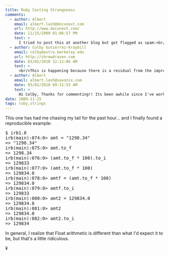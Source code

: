 ```yaml
---
title: Ruby Casting Strangeness
comments:
  - author: Albert
    email: albert.lash@docunext.com
    url: http://www.docunext.com/
    date: 11/25/2009 01:06:57 PM
    text: >
      I tried to post this at another blog but got flagged as spam:<br/><br/>I ran into this last night while trying out some accounting concepts in Ruby:<br/><br/>http://www.docunext.com/blog/2009/11/ruby-casting-strangeness.html<br/><br/>In irb:<br/><br/>("1298.34".to_f * 100).to_i<br/><br/>returns 129833 while<br/><br/>"1298.34".to_f * 100<br/><br/>returns 129834.0<br/><br/>The reason why I'm multiplying by 100 in the first place is that I know I only need two points of precision when it comes to floats, and I don't want to have to deal with storing and manipulating floats, so I'm changing the floats to integers upon input, and vice verse for display.<br/><br/>I'm was hoping to simply use ceil instead of to_i, but<br/><br/>("1298.66".to_f * 100).ceil<br/><br/>returns 129867. Argh!
  - author: Colby Gutierrez-Kraybill
    email: colby@astro.berkeley.edu
    url: http://shrewdraven.com
    date: 03/02/2010 12:11:06 AM
    text: >
      <br/>This is happening because there is a residual from the imprecision of the float type, which cannot exactly represent 1298.66 down to the precision that would enable you to use ceil without it pushing up to the next integer.  You can see the residual by doing:<br/><br/>"%.25g" % ("1298.66".to_f * 100)<br/><br/>Why not just use to_i?
  - author: Albert
    email: albert.lash@savonix.com
    date: 03/02/2010 09:31:55 AM
    text: >
      Hi Colby, Thanks for commenting!! Its been awhile since I've worked on this issue, but if I recall correctly, I ended up switching to BigDecimal, which worked swimmingly.
date: 2009-11-25
tags: ruby,strings
---
```

This one has had me chasing my tail for the past hour... and I finally found a reproducible example:

<pre class="sh_ruby">
$ irb1.8
irb(main):074:0> amt = "1298.34"
=> "1298.34"
irb(main):075:0> amt.to_f
=> 1298.34
irb(main):076:0> (amt.to_f * 100).to_i
=> 129833
irb(main):077:0> (amt.to_f * 100)
=> 129834.0
irb(main):078:0> amtf = (amt.to_f * 100)
=> 129834.0
irb(main):079:0> amtf.to_i
=> 129833
irb(main):080:0> amt2 = 129834.0
=> 129834.0
irb(main):081:0> amt2
=> 129834.0
irb(main):082:0> amt2.to_i
=> 129834
</pre>

In general, I realize that Float arithmetic is different than what I'd expect it to be, but that's a little ridiculous.

¥

